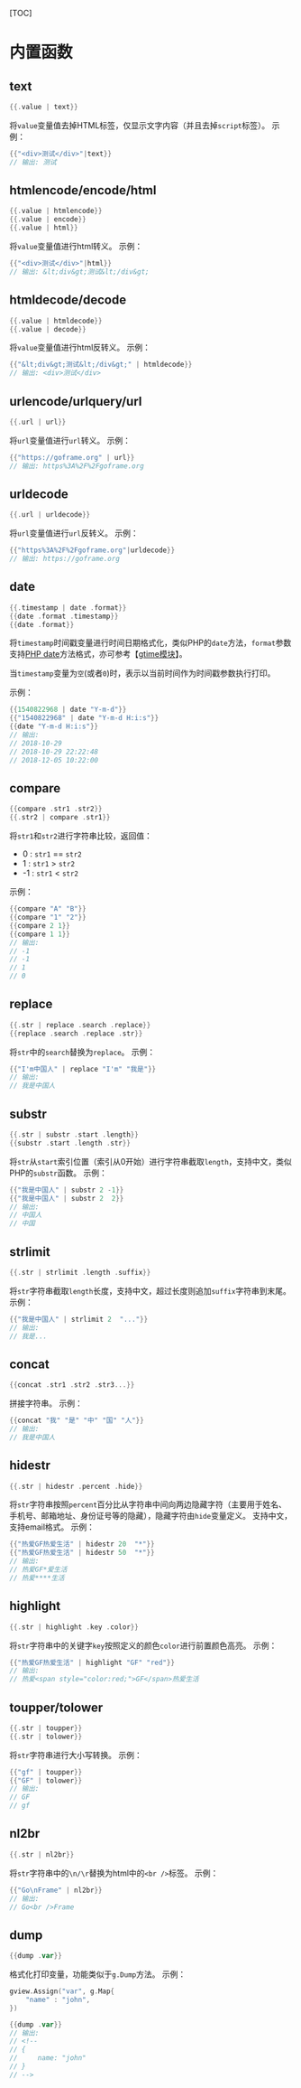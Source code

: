 
[TOC]




# 内置函数

## text
```go
{{.value | text}}
```
将`value`变量值去掉HTML标签，仅显示文字内容（并且去掉`script`标签）。
示例：
```go
{{"<div>测试</div>"|text}}
// 输出: 测试
```

## htmlencode/encode/html
```go
{{.value | htmlencode}}
{{.value | encode}}
{{.value | html}}
```
将`value`变量值进行html转义。
示例：
```go
{{"<div>测试</div>"|html}}
// 输出: &lt;div&gt;测试&lt;/div&gt;
```

## htmldecode/decode
```go
{{.value | htmldecode}}
{{.value | decode}}
```
将`value`变量值进行html反转义。
示例：
```go
{{"&lt;div&gt;测试&lt;/div&gt;" | htmldecode}}
// 输出: <div>测试</div>
```

## urlencode/urlquery/url
```go
{{.url | url}}
```
将`url`变量值进行`url`转义。
示例：
```go
{{"https://goframe.org" | url}}
// 输出: https%3A%2F%2Fgoframe.org
```

## urldecode
```go
{{.url | urldecode}}
```
将`url`变量值进行`url`反转义。
示例：
```go
{{"https%3A%2F%2Fgoframe.org"|urldecode}}
// 输出: https://goframe.org
```


## date
```go
{{.timestamp | date .format}}
{{date .format .timestamp}}
{{date .format}}
```
将`timestamp`时间戳变量进行时间日期格式化，类似PHP的`date`方法，`format`参数支持[PHP date](http://php.net/manual/en/function.date.php)方法格式，亦可参考【[gtime模块](os/gtime/index.md)】。

当`timestamp`变量为`空`(或者`0`)时，表示以当前时间作为时间戳参数执行打印。


示例：
```go
{{1540822968 | date "Y-m-d"}}
{{"1540822968" | date "Y-m-d H:i:s"}}
{{date "Y-m-d H:i:s"}}
// 输出: 
// 2018-10-29
// 2018-10-29 22:22:48
// 2018-12-05 10:22:00
```

## compare
```go
{{compare .str1 .str2}}
{{.str2 | compare .str1}}
```
将`str1`和`str2`进行字符串比较，返回值：
- 0 : `str1` == `str2`
- 1 : `str1` > `str2`
- -1 : `str1` < `str2`

示例：
```go
{{compare "A" "B"}}
{{compare "1" "2"}}
{{compare 2 1}}
{{compare 1 1}}
// 输出: 
// -1
// -1
// 1
// 0
```

## replace
```go
{{.str | replace .search .replace}}
{{replace .search .replace .str}}
```
将`str`中的`search`替换为`replace`。
示例：
```go
{{"I'm中国人" | replace "I'm" "我是"}}
// 输出:
// 我是中国人
```

## substr
```go
{{.str | substr .start .length}}
{{substr .start .length .str}}
```
将`str`从`start`索引位置（索引从0开始）进行字符串截取`length`，支持中文，类似PHP的`substr`函数。
示例：
```go
{{"我是中国人" | substr 2 -1}}
{{"我是中国人" | substr 2  2}}
// 输出:
// 中国人
// 中国
```

## strlimit
```go
{{.str | strlimit .length .suffix}}
```
将`str`字符串截取`length`长度，支持中文，超过长度则追加`suffix`字符串到末尾。
示例：
```go
{{"我是中国人" | strlimit 2  "..."}}
// 输出:
// 我是...
```

## concat
```go
{{concat .str1 .str2 .str3...}}
```
拼接字符串。
示例：
```go
{{concat "我" "是" "中" "国" "人"}}
// 输出:
// 我是中国人
```

## hidestr
```go
{{.str | hidestr .percent .hide}}
```
将`str`字符串按照`percent`百分比从字符串中间向两边隐藏字符（主要用于姓名、手机号、邮箱地址、身份证号等的隐藏），隐藏字符由`hide`变量定义。
支持中文，支持email格式。
示例：
```go
{{"热爱GF热爱生活" | hidestr 20  "*"}}
{{"热爱GF热爱生活" | hidestr 50  "*"}}
// 输出:
// 热爱GF*爱生活
// 热爱****生活
```

## highlight
```go
{{.str | highlight .key .color}}
```
将`str`字符串中的关键字`key`按照定义的颜色`color`进行前置颜色高亮。
示例：
```go
{{"热爱GF热爱生活" | highlight "GF" "red"}}
// 输出:
// 热爱<span style="color:red;">GF</span>热爱生活
```

## toupper/tolower
```go
{{.str | toupper}}
{{.str | tolower}}
```
将`str`字符串进行大小写转换。
示例：
```go
{{"gf" | toupper}}
{{"GF" | tolower}}
// 输出:
// GF
// gf
```

## nl2br
```go
{{.str | nl2br}}
```
将`str`字符串中的`\n/\r`替换为html中的`<br />`标签。
示例：
```go
{{"Go\nFrame" | nl2br}}
// 输出:
// Go<br />Frame
```

## dump
```go
{{dump .var}}
```
格式化打印变量，功能类似于`g.Dump`方法。
示例：
```go
gview.Assign("var", g.Map{
    "name" : "john",
})
```
```go
{{dump .var}}
// 输出:
// <!--
// {
//     name: "john"
// }
// -->
```